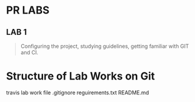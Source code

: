 # PR LABS
## LAB 1
> Configuring the project, studying guidelines, getting familiar with GIT and CI.

# Structure of Lab Works on Git
 travis
 lab work file
 .gitignore
 reguirements.txt
 README.md
